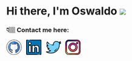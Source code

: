 <div title='welcome' align="left">
   <h1>Hi there, I'm Oswaldo <img src="https://media.giphy.com/media/hvRJCLFzcasrR4ia7z/giphy.gif" width="25px"> </h1>
</div>



### 👇🏼  Contact me here:
<div title = 'social-media' align='left'>
   <a href="https://github.com/rinzldev" target="_blank">
   <img alt= 'github' height="40" src="github.png"></a>&nbsp;&nbsp;
   <a href="https://www.linkedin.com/in/oswaldo-rinzlrdev/" target="_blank">
   <img alt='linkedin' height="40" src="linkedin.png"></a>&nbsp;&nbsp;
   <a href="https://twitter.com/rinzldev" target="_blank"> 
   <img alt= 'twitter' height="40" src="twitter.png"></a>&nbsp;&nbsp;
   <a href="https://instagram.com/rinzldev?igshid=ZGUzMzM3NWJiOQ==" target="_blank">
   <img alt= 'instagram' height="40" src="instagram.png"></a>&nbsp;&nbsp;
</div>




<!--
**rinzldev/rinzldev** is a ✨ _special_ ✨ repository because its `README.md` (this file) appears on your GitHub profile.

Here are some ideas to get you started:

- 🔭 I’m currently working on ...
- 🌱 I’m currently learning ...
- 👯 I’m looking to collaborate on ...
- 🤔 I’m looking for help with ...
- 💬 Ask me about ...
- 📫 How to reach me: ...
- 😄 Pronouns: ...
- ⚡ Fun fact: ...
-->
